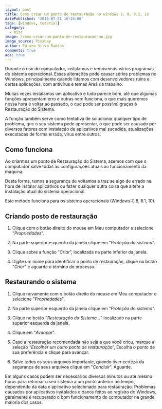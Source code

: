 ```yaml
---
layout: post
title: Como criar um ponto de restauração no windows 7, 8, 8.1, 10
datePublished: "2016-07-21 16:24:00"
tags: [windows, tutorial]
category:
  - misc
image: /como-criar-um-ponto-de-restauracao-no.jpg
image_source: Pixabay
author: Ediano Silva Santos
comments: true
ads: true
---
```


Durante o uso do computador, instalamos e removemos vários programas do sistema operacional. Essas alterações pode causar sérios problemas no Windows, principalmente quando lidamos com desenvolvedores ruins e certas aplicações, com antivírus e temas Areá de trabalho.

Muitas vezes instalamos um aplicativo e tudo parece bem, até que algumas funções apresentam erro e outras nem funciona, o que mais queremos nessa hora é voltar ao passado, o que pode ser possível graças à Restauração do Sistema.

A função também serve como tentativa de solucionar qualquer tipo de problema, que o seu sistema pode apresentar, o que pode ser causado por diversos fatores com instalação de aplicativos mal sucedida, atualizações executadas de forma errada, vírus entre outros.

## Como funciona
Ao criarmos um ponto de Restauração do Sistema, azemos com que o computador salve todas as configurações atuais ao funcionamento da máquina.

Desta forma, temos a segurança de voltamos a traz se algo de errado na hora de instalar aplicativos ou fazer qualquer outra coisa que altere a instalação atual do sistema operacional.

Este método funciona para os sistema operacionais (Windows 7, 8, 8.1, 10).

## Criando posto de restauração

1. Clique com o botão direito do mouse em Meu computador e selecione "*Propriedades*".

2. Na parte superior esquerdo da janela clique em "*Proteção do sistema*".

3. Clique sobre a função “*Criar*”, localizada na parte inferior da janela.

4. Digite um nome para identificar o ponto de restauração, clique no botão "*Criar*" e aguarde o término do processo.

## Restaurando o sistema
1. Clique novamente com o botão direito do mouse em Meu computador e selecione "*Propriedades*".

2. Na parte superior esquerdo da janela clique em "*Proteção do sistema*".

3. Clique no botão "*Restauração do Sistema...*" localizado na parte superior esquerda da janela.

4. Clique em "*Avançar*".

5. Caso a restauração recomendada não seja a que você criou, marque a seleção “*Escolher um outro ponto de restauração*”, Escolha o ponto de sua preferência e clique para avançar.

6. Salve todos os seus arquivos importante, quando tiver certeza da segurança de seus arquivos clique em "*Concluir*". Aguarde.

Em alguns casos podem ser necessários diversos minutos ou ate mesmo horas para retornar o seu sistema a um ponto anterior no tempo, dependendo da data e aplicativo selecionado para restauração. Problemas causados por aplicativos instalados e danos feitos ao registro do Windows, geralmente é recuperado o bom funcionamento do computador na grande maioria dos casos.
